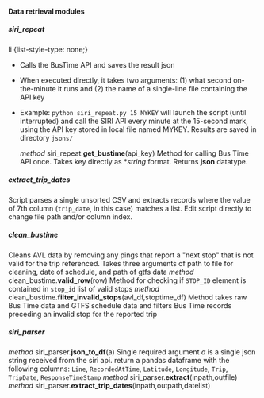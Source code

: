 #### Data retrieval modules
##### siri_repeat
li {list-style-type: none;}
* Calls the BusTime API and saves the result json
* When executed directly, it takes two arguments: (1) what second on-the-minute it runs and (2) the name of a single-line file containing the API key 
* Example: `python siri_repeat.py 15 MYKEY` will launch the script (until interrupted) and call the SIRI API every minute at the 15-second mark, using the API key stored in local file named MYKEY.
   Results are saved in directory `jsons/`
   
   *method* siri_repeat.**get_bustime**(api_key)
      Method for calling Bus Time API once.  Takes key directly as **string* format.
      Returns **json** datatype.
##### extract_trip_dates
   Script parses a single unsorted CSV and extracts records where the value of 7th column (`trip_date`, in this case) matches a list.
   Edit script directly to change file path and/or column index.
##### clean_bustime
   Cleans AVL data by removing any pings that report a "next stop" that is not valid for the trip referenced.
   Takes three arguments of path to file for cleaning, date of schedule, and path of gtfs data
   *method* clean_bustime.**valid_row**(row)
      Method for checking if `STOP_ID` element is contained in `stop_id` list of valid stops
   *method* clean_bustime.**filter_invalid_stops**(avl_df,stoptime_df)
      Method takes raw Bus Time data and GTFS schedule data and filters Bus Time records preceding an invalid stop for the reported trip

##### siri_parser
   *method* siri_parser.**json_to_df**(a)
      Single required argument *a* is a single json string received from the siri api.
      return a pandas dataframe with the following columns: `Line`, `RecordedAtTime`, `Latitude`, `Longitude`, `Trip`, `TripDate`, `ResponseTimeStamp`
   *method* siri_parser.**extract**(inpath,outfile)
   *method* siri_parser.**extract_trip_dates**(inpath,outpath,datelist)